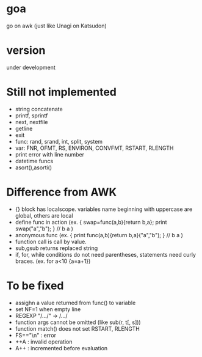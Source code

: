 # goa
go on awk (just like Unagi on Katsudon)

# version
under development

# Still not implemented
* string concatenate
* printf, sprintf
* next, nextfile
* getline
* exit
* func: rand, srand, int, split, system
* var: FNR, OFMT, RS, ENVIRON, CONVFMT, RSTART, RLENGTH
* print error with line number
* datetime funcs
* asort(),asorti()

# Difference from AWK
* {} block has localscope. variables name beginning with uppercase are global, others are local
* define func in action (ex. { swap=func(a,b){return b,a}; print swap("a","b"); } // b a )
* anonymous func (ex. { print func(a,b){return b,a}("a","b"); } // b a )
* function call is call by value.
* sub,gsub returns replaced string
* if, for, while conditions do not need parentheses, statements need curly braces. (ex. for a<10 {a=a+1}) 

# To be fixed
* assighn a value returned from func() to variable
* set NF=1 when empty line
* REGEXP "/.../" -> /.../
* function args cannot be omitted (like sub(r, t[, s]))
* function match() does not set RSTART, RLENGTH
* FS=="\n" : error
* ++A : invalid operation
* A++ : incremented before evaluation
